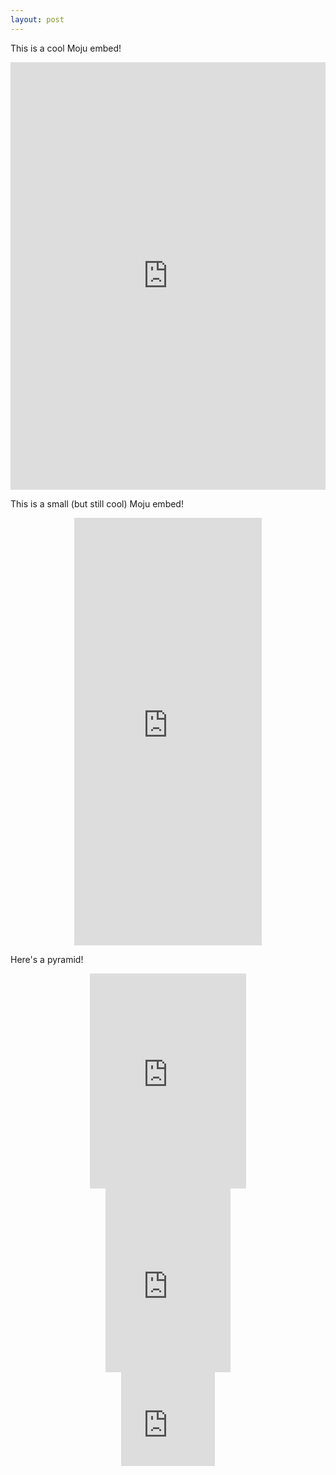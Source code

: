 ```yaml
---
layout: post
---
```


This is a cool Moju embed!

<style>.moju-container{position:relative;margin:0 auto;padding:100% 0 180px;max-width:600px;height:0;overflow:hidden;}.moju-container iframe{position:absolute;top:0;left:0;width:100%;height:100%;}</style><div class="moju-container"><iframe src="https://getmoju.com/e/xBEmpSS1LIEB" seamless frameBorder="0" style="border:none;"></iframe></div>

This is a small (but still cool) Moju embed!

<style>.small {max-width:300px}</style>
<div class="moju-container small"><iframe src="https://getmoju.com/e/xBEmpSS1LIEB" seamless frameBorder="0" style="border:none;"></iframe></div>

Here's a pyramid!

<div class="moju-container" style="padding:344px 0 0;max-width: 250px"><iframe src="https://getmoju.com/e/RTqfSzIQhoEB" seamless frameBorder="0" style="border:none;"></iframe></div>
<div class="moju-container" style="padding:294px 0 0;max-width: 200px"><iframe src="https://getmoju.com/e/QmOzKtZagIEB" seamless frameBorder="0" style="border:none;"></iframe></div>
<div class="moju-container" style="padding:150px 0 0;max-width: 150px"><iframe src="https://getmoju.com/e/RMqclttxu38B" seamless frameBorder="0" style="border:none;"></iframe></div>
